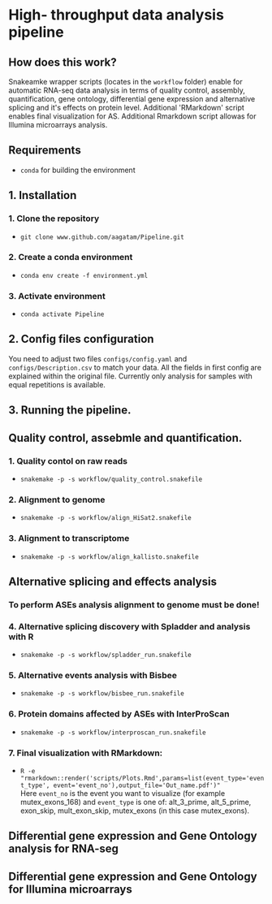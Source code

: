 # High- throughput data analysis pipeline

## How does this work?
Snakeamke wrapper scripts (locates in the `workflow` folder) enable for automatic RNA-seq data analysis in terms of quality control, assembly, quantification, gene ontology, differential gene expression and alternative splicing and it's effects on protein level. Additional 'RMarkdown' script enables final visualization for AS.
Additional Rmarkdown script allowas for Illumina microarrays analysis.

## Requirements
 - `conda` for building the environment

## 1. Installation
### 1. Clone the repository
 - `git clone www.github.com/aagatam/Pipeline.git`
### 2. Create a conda environment
 - `conda env create -f environment.yml`
### 3. Activate environment
 - `conda activate Pipeline`

## 2. Config files configuration
 You need to adjust two files `configs/config.yaml` and `configs/Description.csv` to match your data. All the fields in first config are explained within the original file. Currently only analysis for samples with equal repetitions is available.

## 3. Running the pipeline.
## Quality control, assebmle and quantification.
### 1. Quality contol on raw reads
 - `snakemake -p -s workflow/quality_control.snakefile`
### 2. Alignment to genome
 - `snakemake -p -s workflow/align_HiSat2.snakefile`
### 3. Alignment to transcriptome
 - `snakemake -p -s workflow/align_kallisto.snakefile`

## Alternative splicing and effects analysis
### To perform ASEs analysis alignment to genome must be done!

### 4. Alternative splicing discovery with Spladder and analysis with R
 - `snakemake -p -s workflow/spladder_run.snakefile`
### 5. Alternative events analysis with Bisbee
 - `snakemake -p -s workflow/bisbee_run.snakefile`
### 6. Protein domains affected by ASEs with InterProScan
 - `snakemake -p -s workflow/interproscan_run.snakefile`
### 7. Final visualization with RMarkdown:
 - `R -e "rmarkdown::render('scripts/Plots.Rmd',params=list(event_type='event_type', event='event_no'),output_file='Out_name.pdf')"` \
 Here `event_no` is the event you want to visualize (for example mutex_exons_168) and `event_type` is one of: alt_3_prime, alt_5_prime, exon_skip, mult_exon_skip, mutex_exons (in this case mutex_exons).

## Differential gene expression and Gene Ontology analysis for RNA-seg

## Differential gene expression and Gene Ontology for Illumina microarrays

